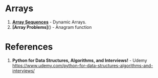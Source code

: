 # Arrays 

1.  **[Array Sequences](https://github.com/nkuhta/Python-Algorithms/tree/master/01.%20Array%20Sequeneces)** - Dynamic Arrays. 
2.  **[Array Problems]**() - Anagram function 



#  References
1.  **Python for Data Structures, Algorithms, and Interviews!** - Udemy
https://www.udemy.com/python-for-data-structures-algorithms-and-interviews/